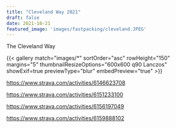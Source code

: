 ```yaml
---
title: "Cleveland Way 2021"
draft: false
date: 2021-10-21
featured_image: 'images/fastpacking/cleveland.JPEG'
---
```


The Cleveland Way 



{{< gallery match="images/*" sortOrder="asc" rowHeight="150" margins="5" thumbnailResizeOptions="600x600 q90 Lanczos" showExif=true previewType="blur" embedPreview="true" >}}

https://www.strava.com/activities/6146623708

https://www.strava.com/activities/6151233100

https://www.strava.com/activities/6156197049

https://www.strava.com/activities/6159888102